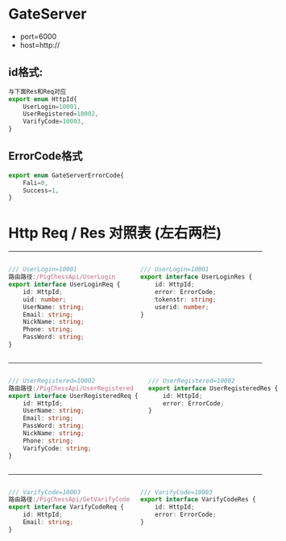 # GateServer

* port=6000
* host=http://

## id格式:
```typescript
与下面Res和Req对应
export enum HttpId{
    UserLogin=10001,
    UserRegistered=10002,
    VarifyCode=10003,
}
```

## ErrorCode格式
```typescript
export enum GateServerErrorCode{
    Fali=0,
    Success=1,
}
```

# Http Req / Res 对照表 (左右两栏)

---

<div style="display:flex; gap:20px;">

  <div style="flex:1;">

  ```ts
  /// UserLogin=10001
  路由路径:/PigChessApi/UserLogin
  export interface UserLoginReq {
      id: HttpId;
      uid: number;
      UserName: string;
      Email: string;
      NickName: string;
      Phone: string;
      PassWord: string;
  }
  ```
  </div>

  <div style="flex:1;">

  ```ts
  /// UserLogin=10001
  export interface UserLoginRes {
      id: HttpId;
      error: ErrorCode;
      tokenstr: string;
      userid: number;
  }
  ```
  </div>

</div>

---

<div style="display:flex; gap:20px;">

  <div style="flex:1;">

  ```ts
  /// UserRegistered=10002
  路由路径:/PigChessApi/UserRegistered
  export interface UserRegisteredReq {
      id: HttpId;
      UserName: string;
      Email: string;
      PassWord: string;
      NickName: string;
      Phone: string;
      VarifyCode: string;
  }
  ```
  </div>

  <div style="flex:1;">

  ```ts
  /// UserRegistered=10002
  export interface UserRegisteredRes {
      id: HttpId;
      error: ErrorCode;
  }
  ```
  </div>

</div>

---

<div style="display:flex; gap:20px;">

  <div style="flex:1;">

  ```ts
  /// VarifyCode=10003
  路由路径:/PigChessApi/GetVarifyCode
  export interface VarifyCodeReq {
      id: HttpId;
      Email: string;
  }
  ```
  </div>

  <div style="flex:1;">

  ```ts
  /// VarifyCode=10003
  export interface VarifyCodeRes {
      id: HttpId;
      error: ErrorCode;
  }
  ```
  </div>

</div>
